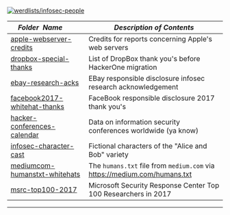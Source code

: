 [![werdlists/infosec-people](https://img.shields.io/badge/werdlists-infosec_people-purple.svg?logo=github&style=popout&longCache=true)](# "werdlists/infosec-people")

|&nbsp;&nbsp;&nbsp;&nbsp;_Folder&nbsp;&nbsp;Name_&nbsp;&nbsp;&nbsp;&nbsp;| _Description of Contents_
|:----------------|--------------------------------------------------------------------------------------------------------------------------------------------------------
| [apple-webserver-credits](apple-webserver-credits.txt) |  Credits for reports concerning Apple's web servers 
| [dropbox-special-thanks](dropbox-special-thanks.txt) |  List of DropBox thank you's before HackerOne migration 
| [ebay-research-acks](ebay-research-acks.txt) |  EBay responsible disclosure infosec research acknowledgement 
| [facebook2017-whitehat-thanks](facebook2017-whitehat-thanks.txt) |  FaceBook responsible disclosure 2017 thank you's 
| [hacker-conferences-calendar](hacker-conferences-calendar.csv) |  Data on information security conferences worldwide (ya know)
| [infosec-character-cast](infosec-character-cast.txt) |  Fictional characters of the "Alice and Bob" variety 
| [mediumcom-humanstxt-whitehats](mediumcom-humanstxt-whitehats.txt) | The `humans.txt` file from `medium.com` via <https://medium.com/humans.txt>  
| [msrc-top100-2017](msrc-top100-2017.txt) |  Microsoft Security Response Center Top 100 Researchers in 2017 

* * *

